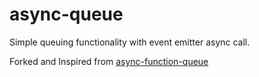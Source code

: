 # async-queue

Simple queuing functionality with event emitter async call.

Forked and Inspired from [async-function-queue](https://github.com/pgte/async-function-queue)
